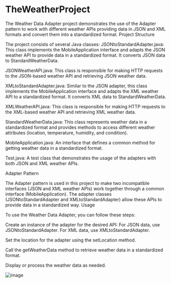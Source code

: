 # TheWeatherProject
The Weather Data Adapter project demonstrates the use of the Adapter pattern to work with different weather APIs providing data in JSON and XML formats and convert them into a standardized format.
Project Structure

The project consists of several Java classes:
JSONtoStandardAdapter.java: This class implements the MobileApplication interface and adapts the JSON weather API to provide data in a standardized format. It converts JSON data to StandardWeatherData.

JSONWeatherAPI.java: This class is responsible for making HTTP requests to the JSON-based weather API and retrieving JSON weather data.

XMLtoStandardAdapter.java: Similar to the JSON adapter, this class implements the MobileApplication interface and adapts the XML weather API to a standardized format. It converts XML data to StandardWeatherData.

XMLWeatherAPI.java: This class is responsible for making HTTP requests to the XML-based weather API and retrieving XML weather data.

StandardWeatherData.java: This class represents weather data in a standardized format and provides methods to access different weather attributes (location, temperature, humidity, and condition).

MobileApplication.java: An interface that defines a common method for getting weather data in a standardized format.

Test.java: A test class that demonstrates the usage of the adapters with both JSON and XML weather APIs.

Adapter Pattern

The Adapter pattern is used in this project to make two incompatible interfaces (JSON and XML weather APIs) work together through a common interface (MobileApplication). The adapter classes (JSONtoStandardAdapter and XMLtoStandardAdapter) allow these APIs to provide data in a standardized way.
Usage

To use the Weather Data Adapter, you can follow these steps:

  Create an instance of the adapter for the desired API:
        For JSON data, use JSONtoStandardAdapter.
        For XML data, use XMLtoStandardAdapter.

  Set the location for the adapter using the setLocation method.

  Call the getWeatherData method to retrieve weather data in a standardized format.

  Display or process the weather data as needed.

![image](https://github.com/LauraSaparkhan/TheWeatherProject/assets/120064402/97ac87d9-64da-4e62-a6a7-2080647d7dba)

